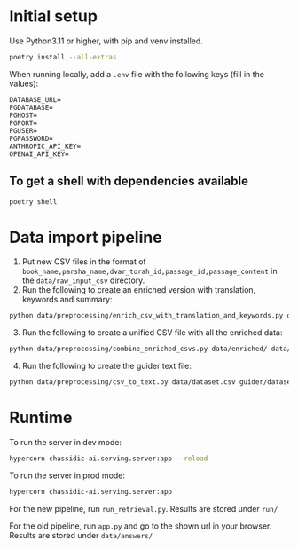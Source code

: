 # Initial setup

Use Python3.11 or higher, with pip and venv installed.

```bash
poetry install --all-extras
```

When running locally, add a `.env` file with the following keys (fill in the values):
```
DATABASE_URL=
PGDATABASE=
PGHOST=
PGPORT=
PGUSER=
PGPASSWORD=
ANTHROPIC_API_KEY=
OPENAI_API_KEY=
```

## To get a shell with dependencies available

```bash
poetry shell
```

# Data import pipeline

1. Put new CSV files in the format of `book_name,parsha_name,dvar_torah_id,passage_id,passage_content` in the `data/raw_input_csv` directory.
2. Run the following to create an enriched version with translation, keywords and summary:
```bash
python data/preprocessing/enrich_csv_with_translation_and_keywords.py data/raw_input_csv/{yourfile} data/enriched/{yourfile} 10
```
3. Run the following to create a unified CSV file with all the enriched data:
```bash
python data/preprocessing/combine_enriched_csvs.py data/enriched/ data/dataset.csv
```

4. Run the following to create the guider text file:
```bash
python data/preprocessing/csv_to_text.py data/dataset.csv guider/dataset.txt
```


# Runtime

To run the server in dev mode:
```bash
hypercorn chassidic-ai.serving.server:app --reload
```

To run the server in prod mode:
```bash
hypercorn chassidic-ai.serving.server:app
```


For the new pipeline, run `run_retrieval.py`.
Results are stored under `run/`

For the old pipeline, run `app.py` and go to the shown url in your browser.
Results are stored under `data/answers/`
